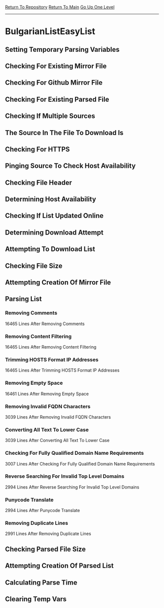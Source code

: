 [Return To Repository](https://github.com/bast69/piholeparser/)
[Return To Main](https://github.com/bast69/piholeparser/blob/master/RecentRunLogs/Mainlog.md)
[Go Up One Level](https://github.com/bast69/piholeparser/blob/master/RecentRunLogs/TopLevelScripts/30-Processing-External-Blacklists.md)
____________________________________
# BulgarianListEasyList
## Setting Temporary Parsing Variables
## Checking For Existing Mirror File
## Checking For Github Mirror File
## Checking For Existing Parsed File
## Checking If Multiple Sources
## The Source In The File To Download Is
## Checking For HTTPS
## Pinging Source To Check Host Availability
## Checking File Header
## Determining Host Availability
## Checking If List Updated Online
## Determining Download Attempt
## Attempting To Download List
## Checking File Size
## Attempting Creation Of Mirror File
## Parsing List
### Removing Comments
16465 Lines After Removing Comments
### Removing Content Filtering
16465 Lines After Removing Content Filtering
### Trimming HOSTS Format IP Addresses
16465 Lines After Trimming HOSTS Format IP Addresses
### Removing Empty Space
16461 Lines After Removing Empty Space
### Removing Invalid FQDN Characters
3039 Lines After Removing Invalid FQDN Characters
### Converting All Text To Lower Case
3039 Lines After Converting All Text To Lower Case
### Checking For Fully Qualified Domain Name Requirements
3007 Lines After Checking For Fully Qualified Domain Name Requirements
### Reverse Searching For Invalid Top Level Domains
2994 Lines After Reverse Searching For Invalid Top Level Domains
### Punycode Translate
2994 Lines After Punycode Translate
### Removing Duplicate Lines
2991 Lines After Removing Duplicate Lines
## Checking Parsed File Size
## Attempting Creation Of Parsed List
## Calculating Parse Time
## Clearing Temp Vars
